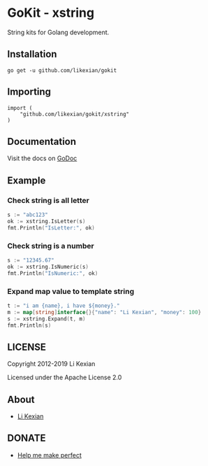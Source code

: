 # GoKit - xstring

String kits for Golang development.

## Installation

    go get -u github.com/likexian/gokit

## Importing

    import (
        "github.com/likexian/gokit/xstring"
    )

## Documentation

Visit the docs on [GoDoc](https://godoc.org/github.com/likexian/gokit/xstring)

## Example

### Check string is all letter

```go
s := "abc123"
ok := xstring.IsLetter(s)
fmt.Println("IsLetter:", ok)
```

### Check string is a number

```go
s := "12345.67"
ok := xstring.IsNumeric(s)
fmt.Println("IsNumeric:", ok)
```

### Expand map value to template string

```go
t := "i am {name}, i have ${money}."
m := map[string]interface{}{"name": "Li Kexian", "money": 100}
s := xstring.Expand(t, m)
fmt.Println(s)
```

## LICENSE

Copyright 2012-2019 Li Kexian

Licensed under the Apache License 2.0

## About

- [Li Kexian](https://www.likexian.com/)

## DONATE

- [Help me make perfect](https://www.likexian.com/donate/)
